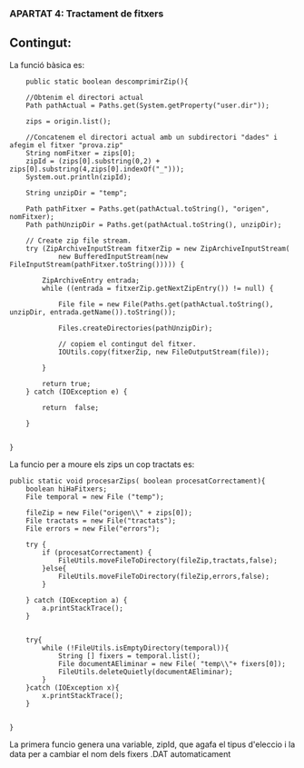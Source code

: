 ### APARTAT 4: Tractament de fitxers

## Contingut:

La funció bàsica es:

        public static boolean descomprimirZip(){

        //Obtenim el directori actual
        Path pathActual = Paths.get(System.getProperty("user.dir"));

        zips = origin.list();

        //Concatenem el directori actual amb un subdirectori "dades" i afegim el fitxer "prova.zip"
        String nomFitxer = zips[0];
        zipId = (zips[0].substring(0,2) + zips[0].substring(4,zips[0].indexOf("_")));
        System.out.println(zipId);

        String unzipDir = "temp";

        Path pathFitxer = Paths.get(pathActual.toString(), "origen", nomFitxer);
        Path pathUnzipDir = Paths.get(pathActual.toString(), unzipDir);

        // Create zip file stream.
        try (ZipArchiveInputStream fitxerZip = new ZipArchiveInputStream(
                new BufferedInputStream(new FileInputStream(pathFitxer.toString())))) {

            ZipArchiveEntry entrada;
            while ((entrada = fitxerZip.getNextZipEntry()) != null) {

                File file = new File(Paths.get(pathActual.toString(), unzipDir, entrada.getName()).toString());

                Files.createDirectories(pathUnzipDir);

                // copiem el contingut del fitxer.
                IOUtils.copy(fitxerZip, new FileOutputStream(file));

            }

            return true;
        } catch (IOException e) {

            return  false;

        }


    }


La funcio per a moure els zips un cop tractats es:

    public static void procesarZips( boolean procesatCorrectament){
        boolean hiHaFitxers;
        File temporal = new File ("temp");

        fileZip = new File("origen\\" + zips[0]);
        File tractats = new File("tractats");
        File errors = new File("errors");

        try {
            if (procesatCorrectament) {
                FileUtils.moveFileToDirectory(fileZip,tractats,false);
            }else{
                FileUtils.moveFileToDirectory(fileZip,errors,false);
            }

        } catch (IOException a) {
            a.printStackTrace();
        }


        try{
            while (!FileUtils.isEmptyDirectory(temporal)){
                String [] fixers = temporal.list();
                File documentAEliminar = new File( "temp\\"+ fixers[0]);
                FileUtils.deleteQuietly(documentAEliminar);
            }
        }catch (IOException x){
            x.printStackTrace();
        }


    }
    
    
La primera funcio genera una variable,  zipId, que agafa el tipus d'eleccio i la data per a
cambiar el nom dels fixers .DAT automaticament
    
    
    
